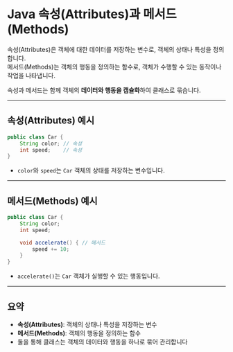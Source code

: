 # Java 속성(Attributes)과 메서드(Methods)

속성(Attributes)은 객체에 대한 데이터를 저장하는 변수로, 객체의 상태나 특성을 정의합니다.  
메서드(Methods)는 객체의 행동을 정의하는 함수로, 객체가 수행할 수 있는 동작이나 작업을 나타냅니다.

속성과 메서드는 함께 객체의 **데이터와 행동을 캡슐화**하여 클래스로 묶습니다.

---

## 속성(Attributes) 예시

```java
public class Car {
    String color; // 속성
    int speed;    // 속성
}
```

- `color`와 `speed`는 `Car` 객체의 상태를 저장하는 변수입니다.

---

## 메서드(Methods) 예시

```java
public class Car {
    String color;
    int speed;

    void accelerate() { // 메서드
        speed += 10;
    }
}
```

- `accelerate()`는 `Car` 객체가 실행할 수 있는 행동입니다.

---

## 요약

- **속성(Attributes)**: 객체의 상태나 특성을 저장하는 변수
- **메서드(Methods)**: 객체의 행동을 정의하는 함수
- 둘을 통해 클래스는 객체의 데이터와 행동을 하나로 묶어 관리합니다
